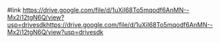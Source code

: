 #link https://drive.google.com/file/d/1uXiI68To5mqodf6AnMN--Mx2i12tgN6Q/view?usp=drivesdkhttps://drive.google.com/file/d/1uXiI68To5mqodf6AnMN--Mx2i12tgN6Q/view?usp=drivesdk
